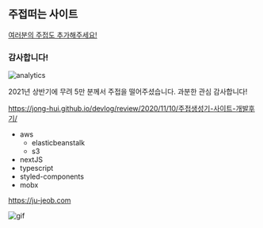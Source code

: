 ## 주접떠는 사이트

[여러분의 주접도 추가해주세요!](https://github.com/jong-hui/JuJeob/blob/master/CONTRIBUTING.md)

### 감사합니다!

![analytics](https://user-images.githubusercontent.com/42797995/120887513-4c8c7200-c62e-11eb-8d8e-da9602a17bc6.png)

2021년 상반기에 무려 5만 분께서 주접을 떨어주셨습니다. 과분한 관심 감사합니다!

<https://jong-hui.github.io/devlog/review/2020/11/10/주접생성기-사이트-개발후기/>

- aws
  - elasticbeanstalk
  - s3
- nextJS
- typescript
- styled-components
- mobx

<https://ju-jeob.com>

![gif](https://user-images.githubusercontent.com/42797995/98429243-db60fc80-20e8-11eb-9d8f-1094b63362ac.gif)
